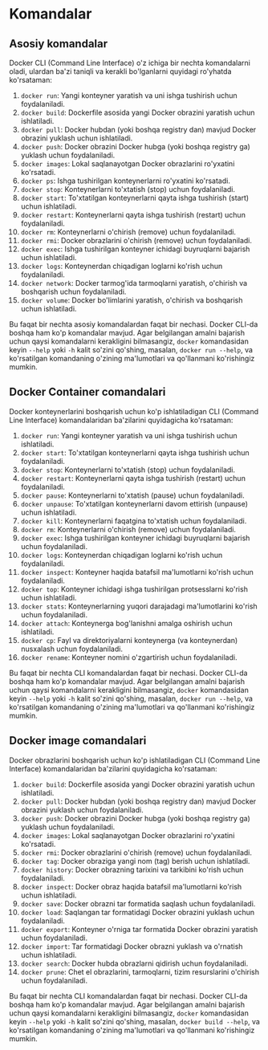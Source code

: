 # Komandalar

## Asosiy komandalar
Docker CLI (Command Line Interface) o'z ichiga bir nechta komandalarni oladi, ulardan ba'zi taniqli va kerakli bo'lganlarni quyidagi ro'yhatda ko'rsataman:

1. `docker run`: Yangi konteyner yaratish va uni ishga tushirish uchun foydalaniladi.
2. `docker build`: Dockerfile asosida yangi Docker obrazini yaratish uchun ishlatiladi.
3. `docker pull`: Docker hubdan (yoki boshqa registry dan) mavjud Docker obrazini yuklash uchun ishlatiladi.
4. `docker push`: Docker obrazini Docker hubga (yoki boshqa registry ga) yuklash uchun foydalaniladi.
5. `docker images`: Lokal saqlanayotgan Docker obrazlarini ro'yxatini ko'rsatadi.
6. `docker ps`: Ishga tushirilgan konteynerlarni ro'yxatini ko'rsatadi.
7. `docker stop`: Konteynerlarni to'xtatish (stop) uchun foydalaniladi.
8. `docker start`: To'xtatilgan konteynerlarni qayta ishga tushirish (start) uchun ishlatiladi.
9. `docker restart`: Konteynerlarni qayta ishga tushirish (restart) uchun foydalaniladi.
10. `docker rm`: Konteynerlarni o'chirish (remove) uchun foydalaniladi.
11. `docker rmi`: Docker obrazlarini o'chirish (remove) uchun foydalaniladi.
12. `docker exec`: Ishga tushirilgan konteyner ichidagi buyruqlarni bajarish uchun ishlatiladi.
13. `docker logs`: Konteynerdan chiqadigan loglarni ko'rish uchun foydalaniladi.
14. `docker network`: Docker tarmog'ida tarmoqlarni yaratish, o'chirish va boshqarish uchun foydalaniladi.
15. `docker volume`: Docker bo'limlarini yaratish, o'chirish va boshqarish uchun ishlatiladi.

Bu faqat bir nechta asosiy komandalardan faqat bir nechasi. Docker CLI-da boshqa ham ko'p komandalar mavjud. Agar belgilangan amalni bajarish uchun qaysi komandalarni kerakligini bilmasangiz, `docker` komandasidan keyin `--help` yoki `-h` kalit so'zini qo'shing, masalan, `docker run --help`, va ko'rsatilgan komandaning o'zining ma'lumotlari va qo'llanmani ko'rishingiz mumkin.

## Docker Container comandalari

Docker konteynerlarini boshqarish uchun ko'p ishlatiladigan CLI (Command Line Interface) komandalaridan ba'zilarini quyidagicha ko'rsataman:

1. `docker run`: Yangi konteyner yaratish va uni ishga tushirish uchun ishlatiladi.
2. `docker start`: To'xtatilgan konteynerlarni qayta ishga tushirish uchun foydalaniladi.
3. `docker stop`: Konteynerlarni to'xtatish (stop) uchun foydalaniladi.
4. `docker restart`: Konteynerlarni qayta ishga tushirish (restart) uchun foydalaniladi.
5. `docker pause`: Konteynerlarni to'xtatish (pause) uchun foydalaniladi.
6. `docker unpause`: To'xtatilgan konteynerlarni davom ettirish (unpause) uchun ishlatiladi.
7. `docker kill`: Konteynerlarni faqatgina to'xtatish uchun foydalaniladi.
8. `docker rm`: Konteynerlarni o'chirish (remove) uchun foydalaniladi.
9. `docker exec`: Ishga tushirilgan konteyner ichidagi buyruqlarni bajarish uchun foydalaniladi.
10. `docker logs`: Konteynerdan chiqadigan loglarni ko'rish uchun foydalaniladi.
11. `docker inspect`: Konteyner haqida batafsil ma'lumotlarni ko'rish uchun foydalaniladi.
12. `docker top`: Konteyner ichidagi ishga tushirilgan protsesslarni ko'rish uchun ishlatiladi.
13. `docker stats`: Konteynerlarning yuqori darajadagi ma'lumotlarini ko'rish uchun foydalaniladi.
14. `docker attach`: Konteynerga bog'lanishni amalga oshirish uchun ishlatiladi.
15. `docker cp`: Fayl va direktoriyalarni konteynerga (va konteynerdan) nusxalash uchun foydalaniladi.
16. `docker rename`: Konteyner nomini o'zgartirish uchun foydalaniladi.

Bu faqat bir nechta CLI komandalardan faqat bir nechasi. Docker CLI-da boshqa ham ko'p komandalar mavjud. Agar belgilangan amalni bajarish uchun qaysi komandalarni kerakligini bilmasangiz, `docker` komandasidan keyin `--help` yoki `-h` kalit so'zini qo'shing, masalan, `docker run --help`, va ko'rsatilgan komandaning o'zining ma'lumotlari va qo'llanmani ko'rishingiz mumkin.

## Docker image comandalari

Docker obrazlarini boshqarish uchun ko'p ishlatiladigan CLI (Command Line Interface) komandalaridan ba'zilarini quyidagicha ko'rsataman:

1. `docker build`: Dockerfile asosida yangi Docker obrazini yaratish uchun ishlatiladi.
2. `docker pull`: Docker hubdan (yoki boshqa registry dan) mavjud Docker obrazini yuklash uchun foydalaniladi.
3. `docker push`: Docker obrazini Docker hubga (yoki boshqa registry ga) yuklash uchun foydalaniladi.
4. `docker images`: Lokal saqlanayotgan Docker obrazlarini ro'yxatini ko'rsatadi.
5. `docker rmi`: Docker obrazlarini o'chirish (remove) uchun foydalaniladi.
6. `docker tag`: Docker obraziga yangi nom (tag) berish uchun ishlatiladi.
7. `docker history`: Docker obrazning tarixini va tarkibini ko'rish uchun foydalaniladi.
8. `docker inspect`: Docker obraz haqida batafsil ma'lumotlarni ko'rish uchun ishlatiladi.
9. `docker save`: Docker obrazni tar formatida saqlash uchun foydalaniladi.
10. `docker load`: Saqlangan tar formatidagi Docker obrazini yuklash uchun foydalaniladi.
11. `docker export`: Konteyner o'rniga tar formatida Docker obrazini yaratish uchun foydalaniladi.
12. `docker import`: Tar formatidagi Docker obrazni yuklash va o'rnatish uchun ishlatiladi.
13. `docker search`: Docker hubda obrazlarni qidirish uchun foydalaniladi.
14. `docker prune`: Chet el obrazlarini, tarmoqlarni, tizim resurslarini o'chirish uchun foydalaniladi.

Bu faqat bir nechta CLI komandalardan faqat bir nechasi. Docker CLI-da boshqa ham ko'p komandalar mavjud. Agar belgilangan amalni bajarish uchun qaysi komandalarni kerakligini bilmasangiz, `docker` komandasidan keyin `--help` yoki `-h` kalit so'zini qo'shing, masalan, `docker build --help`, va ko'rsatilgan komandaning o'zining ma'lumotlari va qo'llanmani ko'rishingiz mumkin.

